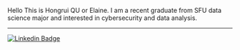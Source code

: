 Hello
This is Hongrui QU or Elaine. I am a recent graduate from SFU data science major and interested in cybersecurity and data analysis.
***


[![Linkedin Badge](https://img.shields.io/badge/-midhruvjaink-blue?style=flat-square&logo=Linkedin&logoColor=white&link=https://www.linkedin.com/in/hongrui-qu-503044198)](https://www.linkedin.com/in/hongrui-qu-503044198)

